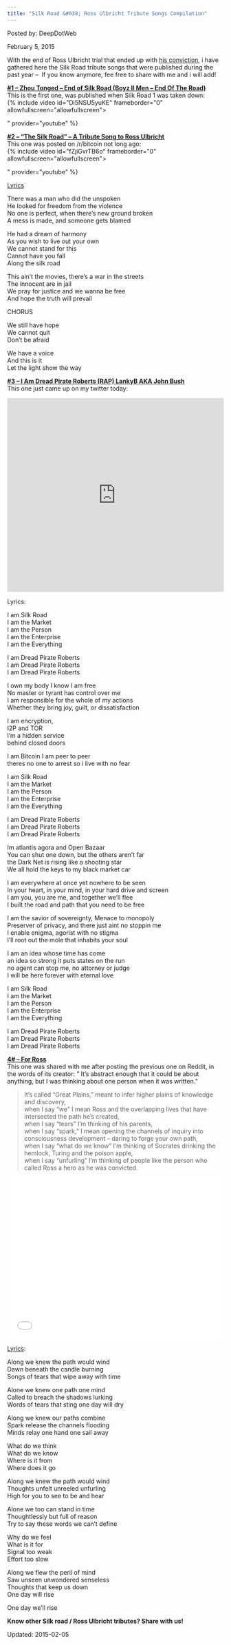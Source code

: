```yaml
---
title: "Silk Road &#038; Ross Ulbricht Tribute Songs Compilation"
---
```


Posted by: DeepDotWeb 

<span>February 5, 2015</span>

<p>With the end of Ross Ulbricht trial that ended up with <a href="/2015/02/04/ross-ulbricht-found-guilty-running-silk-road-dread-pirate-roberts/">his conviction</a>, i have gathered here the Silk Road tribute songs that were published during the past year &#8211;  If you know anymore, fee free to share with me and i will add!</p>
<p><span style="text-decoration: underline;"><strong>#1 &#8211; Zhou Tonged &#8211; End of Silk Road (Boyz II Men &#8211; End Of The Road)</strong></span><br />
    This is the first one, was published when Silk Road 1 was taken down:<br />
{% include video id="Di5NSU5yuKE" frameborder="0" allowfullscreen="allowfullscreen"></iframe></p>" provider="youtube" %}
<p><span style="text-decoration: underline;"><strong>#2 &#8211; &#8220;The Silk Road&#8221; &#8211; A Tribute Song to Ross Ulbricht</strong></span><br />
    This one was posted on /r/bitcoin not long ago:<br />
{% include video id="fZjiGvrTB6o" frameborder="0" allowfullscreen="allowfullscreen"></iframe></p>" provider="youtube" %}
<p><span style="text-decoration: underline;">Lyrics</span></p>
<p>There was a man who did the unspoken<br />
    He looked for freedom from the violence<br />
    No one is perfect, when there’s new ground broken<br />
    A mess is made, and someone gets blamed</p>
<p>He had a dream of harmony<br />
    As you wish to live out your own<br />
    We cannot stand for this<br />
    Cannot have you fall<br />
    Along the silk road</p>
<p>This ain’t the movies, there’s a war in the streets<br />
    The innocent are in jail<br />
    We pray for justice and we wanna be free<br />
    And hope the truth will prevail</p>
<p>CHORUS</p>
<p>We still have hope<br />
    We cannot quit<br />
    Don’t be afraid</p>
<p>We have a voice<br />
    And this is it<br />
    Let the light show the way</p>
<p><span style="text-decoration: underline;"><strong>#3 &#8211; I Am Dread Pirate Roberts (RAP) LankyB AKA John Bush<br />
</strong></span>This one just came up on my twitter today:</p>
<p><iframe width="100%" height="450" scrolling="no" frameborder="no" src="https://w.soundcloud.com/player/?url=https%3A//api.soundcloud.com/tracks/189563415&amp;auto_play=false&amp;hide_related=false&amp;show_comments=true&amp;show_user=true&amp;show_reposts=false&amp;visual=true"></iframe></p>
<p>Lyrics:</p>
<p>I am Silk Road<br />
    I am the Market<br />
    I am the Person<br />
    I am the Enterprise<br />
    I am the Everything</p>
<p>I am Dread Pirate Roberts<br />
    I am Dread Pirate Roberts<br />
    I am Dread Pirate Roberts</p>
<p>I own my body I know I am free<br />
    No master or tyrant has control over me<br />
    I am responsible for the whole of my actions<br />
    Whether they bring joy, guilt, or dissatisfaction</p>
<p>I am encryption,<br />
    I2P and TOR<br />
    I’m a hidden service<br />
    behind closed doors</p>
<p>I am Bitcoin I am peer to peer<br />
    theres no one to arrest so i live with no fear</p>
<p>I am Silk Road<br />
    I am the Market<br />
    I am the Person<br />
    I am the Enterprise<br />
    I am the Everything</p>
<p>I am Dread Pirate Roberts<br />
    I am Dread Pirate Roberts<br />
    I am Dread Pirate Roberts</p>
<p>Im atlantis agora and Open Bazaar<br />
    You can shut one down, but the others aren’t far<br />
    the Dark Net is rising like a shooting star<br />
    We all hold the keys to my black market car</p>
<p>I am everywhere at once yet nowhere to be seen<br />
    In your heart, in your mind, in your hard drive and screen<br />
    I am you, you are me, and together we’ll flee<br />
    I built the road and path that you need to be free</p>
<p>I am the savior of sovereignty, Menace to monopoly<br />
    Preserver of privacy, and there just aint no stoppin me<br />
    I enable enigma, agorist with no stigma<br />
    I’ll root out the mole that inhabits your soul</p>
<p>I am an idea whose time has come<br />
    an idea so strong it puts states on the run<br />
    no agent can stop me, no attorney or judge<br />
    I will be here forever with eternal love</p>
<p>I am Silk Road<br />
    I am the Market<br />
    I am the Person<br />
    I am the Enterprise<br />
    I am the Everything</p>
<p>I am Dread Pirate Roberts<br />
    I am Dread Pirate Roberts<br />
    I am Dread Pirate Roberts</p>
<p><span style="text-decoration: underline;"><strong>4# &#8211; For Ross<br />
</strong></span>This one was shared with me after posting the previous one on Reddit, in the words of its creator: &#8221; It&#8217;s abstract enough that it could be about anything, but I was thinking about one person when it was written.&#8221;</p>
<blockquote><p>It&#8217;s called &#8220;Great Plains,&#8221; meant to infer higher plains of knowledge and discovery,<br />
    when I say &#8220;we&#8221; I mean Ross and the overlapping lives that have intersected the path he&#8217;s created,<br />
    when I say &#8220;tears&#8221; I&#8217;m thinking of his parents,<br />
    when I say &#8220;spark,&#8221; I mean opening the channels of inquiry into consciousness development &#8211; daring to forge your own path,<br />
    when I say &#8220;what do we know&#8221; I&#8217;m thinking of Socrates drinking the hemlock, Turing and the poison apple,<br />
    when I say &#8220;unfurling&#8221; I&#8217;m thinking of people like the person who called Ross a hero as he was convicted.</p></blockquote>
<p><iframe width="500" height="375" src="//player.vimeo.com/video/118821031" frameborder="0" webkitallowfullscreen="webkitallowfullscreen" mozallowfullscreen="mozallowfullscreen" allowfullscreen="allowfullscreen"></iframe></p>
<p><span style="text-decoration: underline;">Lyrics</span>:</p>
<p>Along we knew the path would wind<br />
    Dawn beneath the candle burning<br />
    Songs of tears that wipe away with time</p>
<p>Alone we knew one path one mind<br />
    Called to breach the shadows lurking<br />
    Words of tears that sting one day will dry</p>
<p>Along we knew our paths combine<br />
    Spark release the channels flooding<br />
    Minds relay one hand one sail away</p>
<p>What do we think<br />
    What do we know<br />
    Where is it from<br />
    Where does it go</p>
<p>Along we knew the path would wind<br />
    Thoughts unfelt unreeled unfurling<br />
    High for you to see to be and hear</p>
<p>Alone we too can stand in time<br />
    Thoughtlessly but full of reason<br />
    Try to say these words we can&#8217;t define</p>
<p>Why do we feel<br />
    What is it for<br />
    Signal too weak<br />
    Effort too slow</p>
<p>Along we flew the peril of mind<br />
    Saw unseen unwondered senseless<br />
    Thoughts that keep us down<br />
    One day will rise</p>
<p>One day we&#8217;ll rise</p>
<p><strong>Know other Silk road / Ross Ulbricht tributes? Share with us!</strong></p>

Updated: 2015-02-05